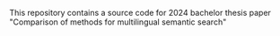 This repository contains a source code for 2024 bachelor thesis paper "Comparison of methods for multilingual semantic search"